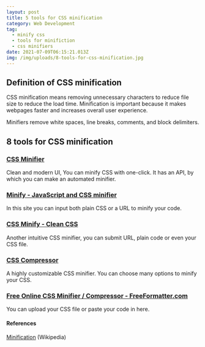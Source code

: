 ```yaml
---
layout: post
title: 5 tools for CSS minification
category: Web Development
tag:
  - minify css
  - tools for minifiction
  - css minifiers
date: 2021-07-09T06:15:21.013Z
img: /img/uploads/8-tools-for-css-minification.jpg
---
```

## Definition of CSS minification

CSS minification means removing unnecessary characters to reduce file size to reduce the load time. Minification is important because it makes webpages faster and increases overall user experience.

Minifiers remove white spaces, line breaks, comments, and block delimiters. 

## 8 tools for CSS minification

### [CSS Minifier](https://cssminifier.com/)

Clean and modern UI,  You can minify CSS with one-click. It has an API, by which you can make an automated minifier. 

### [Minify - JavaScript and CSS minifier](https://www.minifier.org/)

In this site you can input both plain CSS or a URL to minify your code. 

### [CSS Minify - Clean CSS](https://www.cleancss.com/css-minify/)

Another intuitive CSS minifier, you can submit URL, plain code or even your CSS file.

### [CSS Compressor](https://csscompressor.com/)

A highly customizable CSS minifier. You can choose many options to minify your CSS.

### [Free Online CSS Minifier / Compressor - FreeFormatter.com](https://www.freeformatter.com/css-minifier.html)

You can upload your CSS file or paste your code in here.



#### References

[Minification](http://en.wikipedia.org/wiki/Minification_(programming)) (Wikipedia)